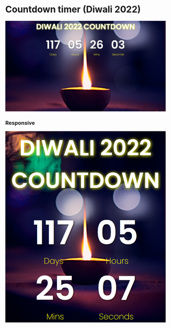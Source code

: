 # Countdown timer (Diwali 2022)

<img src='https://github.com/niteshkr034/javascript-projects/blob/main/countdown-timer/snapshots/main%20page.png'/>

### Responsive
<img src='https://github.com/niteshkr034/javascript-projects/blob/main/countdown-timer/snapshots/responsive.png'/>